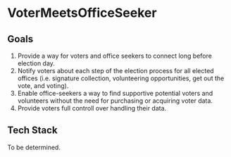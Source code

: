 # VoterMeetsOfficeSeeker

## Goals
1. Provide a way for voters and office seekers to connect long before election day.
2. Notify voters about each step of the election process for all elected offices (i.e. signature collection, volunteering opportunities, get out the vote, and voting).
3. Enable office-seekers a way to find supportive potential voters and volunteers without the need for purchasing or acquiring voter data.
4. Provide voters full controll over handling their data.

## Tech Stack
To be determined.

